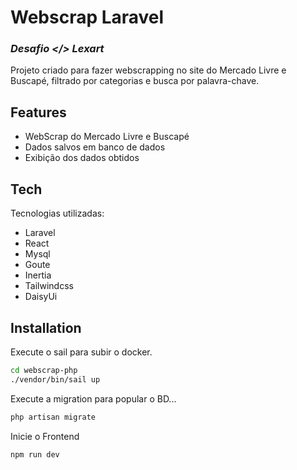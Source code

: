 # Webscrap Laravel
### _Desafio </> Lexart_

Projeto criado para fazer webscrapping no site do Mercado Livre e Buscapé, filtrado por categorias e busca por palavra-chave.

## Features

- WebScrap do Mercado Livre e Buscapé
- Dados salvos em banco de dados
- Exibição dos dados obtidos

## Tech

Tecnologias utilizadas:

- Laravel
- React
- Mysql
- Goute
- Inertia
- Tailwindcss
- DaisyUi

## Installation

Execute o sail para subir o docker.

```sh
cd webscrap-php
./vendor/bin/sail up
```

Execute a migration para popular o BD...

```sh
php artisan migrate
```

Inicie o Frontend
```sh
npm run dev
```
